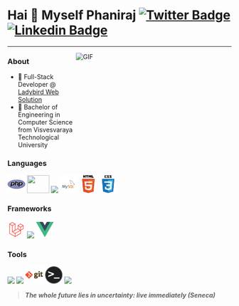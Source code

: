 # Hai 👋 Myself Phaniraj [![Twitter Badge](https://img.shields.io/badge/-Phaniraj-1ca0f1?style=flat-square&logo=twitter&logoColor=black&link=https://twitter.com/phaniitng)](https://twitter.com/phaniitng) [![Linkedin Badge](https://img.shields.io/badge/-Phaniraj-blue?style=flat-square&logo=Linkedin&logoColor=black&link=https://www.linkedin.com/in/phaniraj-k/)](https://www.linkedin.com/in/phaniraj-k/) 
---
<img align="right" width="350" height="250" alt="GIF" src="https://i2.wp.com/allhtaccess.info/wp-content/uploads/2018/03/programming.gif?fit=1281%2C716&ssl=1" />

### About

- 🌱 Full-Stack Developer @ <a href="https://www.ladybirdweb.com/">Ladybird Web Solution</a>
- 🔭 Bachelor of  Engineering in Computer Science from Visvesvaraya Technological University

### Languages

<code><img height="40" src="https://raw.githubusercontent.com/github/explore/80688e429a7d4ef2fca1e82350fe8e3517d3494d/topics/php/php.png"></code>
<code><img width="50" height="40" src="https://media3.giphy.com/media/ln7z2eWriiQAllfVcn/200w.webp"></code>
<code><img width="50" src="https://i.giphy.com/media/LMt9638dO8dftAjtco/200.webp"></code>
<code><img height="40" src="https://raw.githubusercontent.com/github/explore/80688e429a7d4ef2fca1e82350fe8e3517d3494d/topics/mysql/mysql.png"></code>
<code><img height="40" src="https://raw.githubusercontent.com/github/explore/80688e429a7d4ef2fca1e82350fe8e3517d3494d/topics/html/html.png"></code>
<code><img height="40" src="https://raw.githubusercontent.com/github/explore/80688e429a7d4ef2fca1e82350fe8e3517d3494d/topics/css/css.png"></code>

### Frameworks

<code><img height="40" src="https://raw.githubusercontent.com/github/explore/80688e429a7d4ef2fca1e82350fe8e3517d3494d/topics/laravel/laravel.png"></code>
<code><img width="50" src="https://i.giphy.com/media/eNAsjO55tPbgaor7ma/200w.webp"></code>
<code><img height="40" src="https://raw.githubusercontent.com/github/explore/80688e429a7d4ef2fca1e82350fe8e3517d3494d/topics/vue/vue.png"></code>

### Tools

<code><img height="40" src="https://i.pinimg.com/originals/cb/bf/f3/cbbff3649adc9c2fda291b35dcfdaf14.jpg"></code>
<code><img height="40" src="https://upload.wikimedia.org/wikipedia/commons/thumb/3/3e/Manjaro-logo.svg/1024px-Manjaro-logo.svg.png"></code>
<code><img height="40" src="https://raw.githubusercontent.com/github/explore/80688e429a7d4ef2fca1e82350fe8e3517d3494d/topics/git/git.png"></code>
<code><img height="40" src="https://raw.githubusercontent.com/github/explore/80688e429a7d4ef2fca1e82350fe8e3517d3494d/topics/terminal/terminal.png"></code>
<code><img height="40" src="https://cdn.freebiesupply.com/logos/large/2x/phpstorm-1-logo-svg-vector.svg"></code>


<blockquote><strong><em>The whole future lies in uncertainty: live immediately (Seneca)</em></strong></blockquote>
